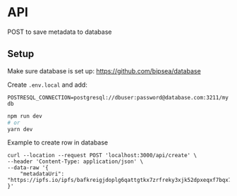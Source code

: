 # API

POST to save metadata to database

## Setup

Make sure database is set up: https://github.com/bipsea/database

Create `.env.local` and add:

`POSTRESQL_CONNECTION=postgresql://dbuser:password@database.com:3211/mydb`

```bash
npm run dev
# or
yarn dev
```

Example to create row in database

```curl
curl --location --request POST 'localhost:3000/api/create' \
--header 'Content-Type: application/json' \
--data-raw '{
    "metadataUri": "https://ipfs.io/ipfs/bafkreigjdoplg6qattgtkx7zrfreky3xjk52dpxeqxf7bqx7funa2z6vpu"
}'
```
